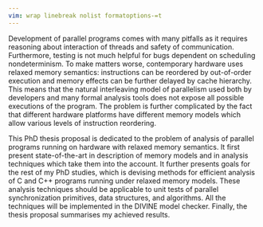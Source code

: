 ```yaml
---
vim: wrap linebreak nolist formatoptions-=t
---
```


Development of parallel programs comes with many pitfalls as it requires reasoning about interaction of threads and safety of communication.
Furthermore, testing is not much helpful for bugs dependent on scheduling nondeterminism.
To make matters worse, contemporary hardware uses relaxed memory semantics: instructions can be reordered by out-of-order execution and memory effects can be further delayed by cache hierarchy.
This means that the natural interleaving model of parallelism used both by developers and many formal analysis tools does not expose all possible executions of the program.
The problem is further complicated by the fact that different hardware platforms have different memory models which allow various levels of instruction reordering.

This PhD thesis proposal is dedicated to the problem of analysis of parallel programs running on hardware with relaxed memory semantics.
It first present state-of-the-art in description of memory models and in analysis techniques which take them into the account.
It further presents goals for the rest of my PhD studies, which is devising methods for efficient analysis of C and C++ programs running under relaxed memory models.
These analysis techniques should be applicable to unit tests of parallel synchronization primitives, data structures, and algorithms.
All the techniques will be implemented in the DIVINE model checker.
Finally, the thesis proposal summarises my achieved results.
